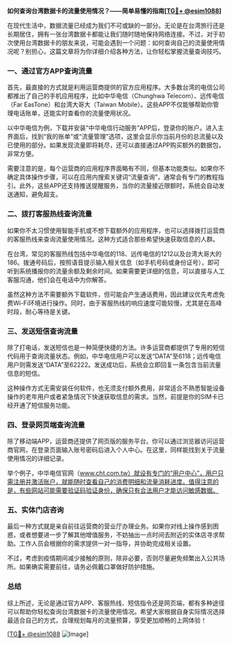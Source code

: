 **如何查询台湾数据卡的流量使用情况？——简单易懂的指南[[TG💪+ @esim1088](https://t.me/s/esim1088)]**

在现代生活中，数据流量已经成为我们不可或缺的一部分。无论是在台湾旅行还是长期居住，拥有一张台湾数据卡都能让我们随时随地保持网络连接。不过，对于初次使用台湾数据卡的朋友来说，可能会遇到一个问题：如何查询自己的流量使用情况呢？别担心，这篇文章将为你详细介绍各种方法，让你轻松掌握流量查询技巧。

### 一、通过官方APP查询流量

首先，最直接的方式就是利用运营商提供的官方应用程序。大多数台湾的电信公司都推出了自己的手机应用程序，比如中华电信（Chunghwa Telecom）、远传电信（Far EasTone）和台湾大哥大（Taiwan Mobile）。这些APP不仅能够帮助你管理电话账单，还能实时查看你的流量使用状况。

以中华电信为例，下载并安装“中华电信行动服务”APP后，登录你的账户。进入主界面后，找到“我的账单”或“流量管理”选项，这里会显示你当前月份的总流量以及已使用的部分。如果发现流量即将耗尽，还可以直接通过APP购买额外的数据包，非常方便。

需要注意的是，每个运营商的应用程序界面略有不同，但基本功能类似。如果你不确定具体操作步骤，可以在应用内搜索关键词“流量查询”，通常会有专门的教程指引。此外，这些APP还支持推送提醒服务，当你的流量接近限额时，系统会自动发送通知，避免超支。

### 二、拨打客服热线查询流量

如果你不太习惯使用智能手机或不想下载额外的应用程序，也可以选择拨打运营商的客服热线来查询流量使用情况。这种方式适合那些希望快速获取信息的人群。

在台湾，常见的客服热线包括中华电信的118、远传电信的1212以及台湾大哥大的186。拨通号码后，按照语音提示输入相关信息（如手机号码或身份证号），即可听到系统播报你的流量余额及剩余时间。如果需要更详细的信息，可以直接与人工客服沟通，他们会在电话中为你解答。

虽然这种方法不需要额外下载软件，但可能会产生通话费用，因此建议优先考虑免费Wi-Fi环境进行操作。同时，由于客服热线的响应速度可能较慢，尤其是在高峰时段，耐心等待是关键。

### 三、发送短信查询流量

除了打电话，发送短信也是一种简便快捷的方法。许多运营商都提供了专用的短信代码用于查询流量状态。例如，中华电信用户可以发送“DATA”至6118；远传电信用户则需发送“DATA”至62222。发送成功后，系统会立即回复一条包含当前流量信息的短信。

这种操作方式无需安装任何软件，也无须支付额外费用，非常适合不熟悉智能设备操作的老年用户或者紧急情况下快速获取信息的需求。当然，前提是你的SIM卡已经开通了短信服务功能。

### 四、登录网页端查询流量

除了移动端APP，运营商还提供了网页版的服务平台。你可以通过浏览器访问运营商官网，在登录页面输入账号密码后进入个人中心。在这里，同样能找到关于流量使用情况的详细记录。

举个例子，中华电信官网（www.cht.com.tw）就设有专门的“用户中心”，用户只需注册并激活账户，就能随时查看自己的消费明细和流量消耗进度。值得注意的是，有些网站可能需要验证码验证身份，确保只有合法用户才能访问敏感数据。

### 五、实体门店咨询

最后一种方式就是亲自前往运营商的营业厅办理业务。如果你对线上操作感到困惑，或者想要进一步了解其他增值服务，不妨抽出一点时间去附近的实体店寻求帮助。工作人员会根据你的需求提供一对一指导，并协助完成相关设置。

不过，考虑到疫情期间减少接触的原则，除非必要，否则尽量避免频繁出入公共场所。如果确实需要前往，请务必佩戴口罩做好防护措施。

### 总结

综上所述，无论是通过官方APP、客服热线、短信指令还是网页端，都有多种途径可以帮助你轻松查询台湾数据卡的流量使用情况。希望大家根据自身实际情况选择最适合自己的方式，合理规划每月的流量预算，享受更加顺畅的上网体验！

[[TG💪+ @esim1088](https://t.me/s/esim1088) ![Image](https://i.postimg.cc/4NQfJmqS/Snipaste-2025-05-13-00-14-12.png)]